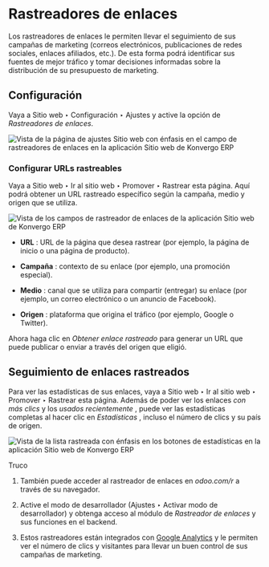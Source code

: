 # Rastreadores de enlaces

Los rastreadores de enlaces le permiten llevar el seguimiento de sus campañas
de marketing (correos electrónicos, publicaciones de redes sociales, enlaces
afiliados, etc.). De esta forma podrá identificar sus fuentes de mejor tráfico
y tomar decisiones informadas sobre la distribución de su presupuesto de
marketing.

## Configuración

Vaya a Sitio web ‣ Configuración ‣ Ajustes y active la opción de _Rastreadores
de enlaces_.

![Vista de la página de ajustes Sitio web con énfasis en el campo de
rastreadores de enlaces en la aplicación Sitio web de
Konvergo ERP](../../../../_images/enable_link_tracker.png)

### Configurar URLs rastreables

Vaya a Sitio web ‣ Ir al sitio web ‣ Promover ‣ Rastrear esta página. Aquí
podrá obtener un URL rastreado específico según la campaña, medio y origen que
se utiliza.

![Vista de los campos de rastreador de enlaces de la aplicación Sitio web de
Konvergo ERP](../../../../_images/link_tracker_fields.png)

  * **URL** : URL de la página que desea rastrear (por ejemplo, la página de inicio o una página de producto).

  * **Campaña** : contexto de su enlace (por ejemplo, una promoción especial).

  * **Medio** : canal que se utiliza para compartir (entregar) su enlace (por ejemplo, un correo electrónico o un anuncio de Facebook).

  * **Origen** : plataforma que origina el tráfico (por ejemplo, Google o Twitter).

Ahora haga clic en _Obtener enlace rastreado_ para generar un URL que puede
publicar o enviar a través del origen que eligió.

## Seguimiento de enlaces rastreados

Para ver las estadísticas de sus enlaces, vaya a Sitio web ‣ Ir al sitio web ‣
Promover ‣ Rastrear esta página. Además de poder ver los enlaces _con más
clics_ y los _usados recientemente_ , puede ver las estadísticas completas al
hacer clic en _Estadísticas_ , incluso el número de clics y su país de origen.

![Vista de la lista rastreada con énfasis en los botones de estadísticas en la
aplicación Sitio web de Konvergo ERP](../../../../_images/links_statistics.png)
<div class="alert alert-info">
<p class="alert-title">
Truco</p><ol class="arabic simple">
<li><p>También puede acceder al rastreador de enlaces en <em>odoo.com/r</em> a través de su navegador.</p></li>
<li><p>Active el modo de desarrollador (Ajustes ‣ Activar modo de desarrollador) y obtenga acceso al módulo de <em>Rastreador de enlaces</em> y sus funciones en el backend.</p></li>
<li><p>Estos rastreadores están integrados con <a href="analytics#analytics-google-analytics"><span class="std std-ref">Google Analytics</span></a> y le permiten ver el número de clics y visitantes para llevar un buen control de sus campañas de marketing.</p></li>
</ol>
</div>


